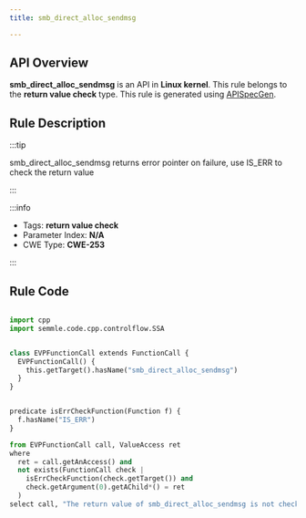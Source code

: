 ```yaml
---
title: smb_direct_alloc_sendmsg

---
```



## API Overview
**smb_direct_alloc_sendmsg** is an API in **Linux kernel**. This rule belongs to the **return value check** type. This rule is generated using [APISpecGen](../../tools/APISpecGen).
## Rule Description

:::tip

smb_direct_alloc_sendmsg returns error pointer on failure, use IS_ERR to check the return value

:::

:::info

- Tags: **return value check**
- Parameter Index: **N/A**
- CWE Type: **CWE-253**

:::

## Rule Code
```python

import cpp
import semmle.code.cpp.controlflow.SSA


class EVPFunctionCall extends FunctionCall {
  EVPFunctionCall() {
    this.getTarget().hasName("smb_direct_alloc_sendmsg")
  }
}


predicate isErrCheckFunction(Function f) {
  f.hasName("IS_ERR") 
}

from EVPFunctionCall call, ValueAccess ret
where
  ret = call.getAnAccess() and
  not exists(FunctionCall check |
    isErrCheckFunction(check.getTarget()) and
    check.getArgument(0).getAChild*() = ret
  )
select call, "The return value of smb_direct_alloc_sendmsg is not checked with IS_ERR."
    
```